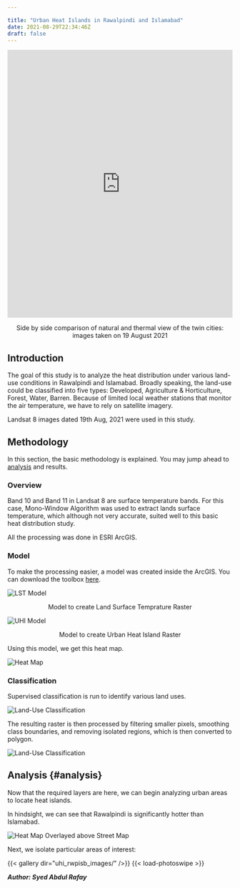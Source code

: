 ```yaml
---

title: "Urban Heat Islands in Rawalpindi and Islamabad"
date: 2021-08-29T22:34:46Z
draft: false
---
```


<iframe frameborder="0" class="juxtapose" width="100%" height="600" src="https://cdn.knightlab.com/libs/juxtapose/latest/embed/index.html?uid=76ca7798-0e4e-11ec-abb7-b9a7ff2ee17c"></iframe>



<center>
    <p>
        Side by side comparison of natural and thermal view of the twin cities: images taken on 19 August 2021
    </p>
</center>



## Introduction

The goal of this study is to analyze the heat distribution under various land-use conditions in Rawalpindi and Islamabad. Broadly speaking, the land-use could be classified into five types: Developed, Agriculture & Horticulture, Forest, Water, Barren. Because of limited local weather stations that monitor the air temperature, we have to rely on satellite imagery. 

Landsat 8 images dated 19th Aug, 2021 were used in this study.

## Methodology

In this section, the basic methodology is explained. You may jump ahead to [analysis](projects/uhi_rwp_isb_19aug2021/urbanheatislandsrwpisb19aug2021/#analysis) and results.

### Overview

Band 10 and Band 11 in Landsat 8 are surface temperature bands. For this case, Mono-Window Algorithm was used to extract lands surface temperature, which although not very accurate, suited well to this basic heat distribution study.

All the processing was done in ESRI ArcGIS.

### Model

To make the processing easier, a model was created inside the ArcGIS. You can download the toolbox [here](projects\UHI_RWP_ISB_19Aug2021\resources\LST.tbx).

![LST Model](projects/UHI_RWP_ISB_19Aug2021/images/model_lst.png)

<center>
        Model to create Land Surface Temprature Raster
</center>



![UHI Model](projects/UHI_RWP_ISB_19Aug2021/images/model_uhi.png)

<center>
        Model to create Urban Heat Island Raster
</center>


Using this model, we get this heat map.

![Heat Map](projects/UHI_RWP_ISB_19Aug2021/images/hm_full.jpg)


### Classification

Supervised classification is run to identify various land uses. 

![Land-Use Classification](projects/UHI_RWP_ISB_19Aug2021/images/supervised_classification.jpg)

The resulting raster is then processed by filtering smaller pixels, smoothing class boundaries, and removing isolated regions, which is then converted to polygon.

![Land-Use Classification](projects/UHI_RWP_ISB_19Aug2021/images/class_result.jpg)



## Analysis {#analysis}

Now that the required layers are here, we can begin analyzing urban areas to locate heat islands.

In  hindsight, we can see that Rawalpindi is significantly hotter than Islamabad. 

![Heat Map Overlayed above Street Map](projects/UHI_RWP_ISB_19Aug2021/images/hm_sv_wide.jpg)



Next, we isolate particular areas of interest:



{{< gallery dir="uhi_rwpisb_images/" />}} {{< load-photoswipe >}}

***Author: Syed Abdul Rafay***

